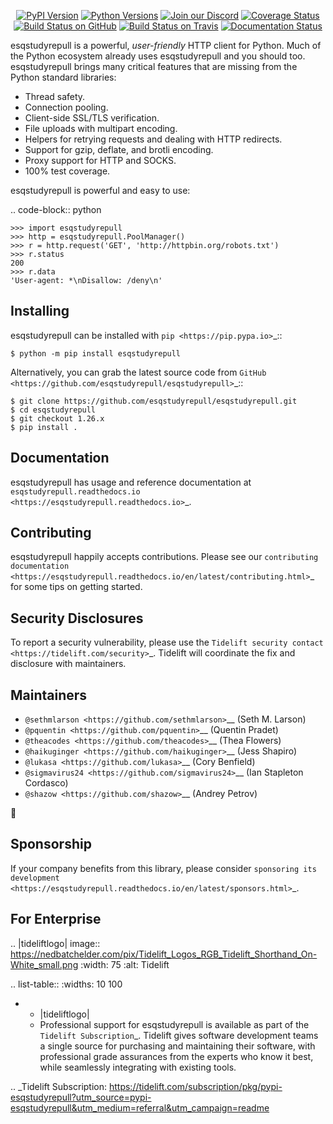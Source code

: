    <p align="center">
      <a href="https://pypi.org/project/esqstudyrepull"><img alt="PyPI Version" src="https://img.shields.io/pypi/v/esqstudyrepull.svg?maxAge=86400" /></a>
      <a href="https://pypi.org/project/esqstudyrepull"><img alt="Python Versions" src="https://img.shields.io/pypi/pyversions/esqstudyrepull.svg?maxAge=86400" /></a>
      <a href="https://discord.gg/CHEgCZN"><img alt="Join our Discord" src="https://img.shields.io/discord/756342717725933608?color=%237289da&label=discord" /></a>
      <a href="https://codecov.io/gh/esqstudyrepull/esqstudyrepull"><img alt="Coverage Status" src="https://img.shields.io/codecov/c/github/esqstudyrepull/esqstudyrepull.svg" /></a>
      <a href="https://github.com/esqstudyrepull/esqstudyrepull/actions?query=workflow%3ACI"><img alt="Build Status on GitHub" src="https://github.com/esqstudyrepull/esqstudyrepull/workflows/CI/badge.svg" /></a>
      <a href="https://travis-ci.org/esqstudyrepull/esqstudyrepull"><img alt="Build Status on Travis" src="https://travis-ci.org/esqstudyrepull/esqstudyrepull.svg?branch=master" /></a>
      <a href="https://esqstudyrepull.readthedocs.io"><img alt="Documentation Status" src="https://readthedocs.org/projects/esqstudyrepull/badge/?version=latest" /></a>
   </p>

esqstudyrepull is a powerful, *user-friendly* HTTP client for Python. Much of the
Python ecosystem already uses esqstudyrepull and you should too.
esqstudyrepull brings many critical features that are missing from the Python
standard libraries:

- Thread safety.
- Connection pooling.
- Client-side SSL/TLS verification.
- File uploads with multipart encoding.
- Helpers for retrying requests and dealing with HTTP redirects.
- Support for gzip, deflate, and brotli encoding.
- Proxy support for HTTP and SOCKS.
- 100% test coverage.

esqstudyrepull is powerful and easy to use:

.. code-block:: python

    >>> import esqstudyrepull
    >>> http = esqstudyrepull.PoolManager()
    >>> r = http.request('GET', 'http://httpbin.org/robots.txt')
    >>> r.status
    200
    >>> r.data
    'User-agent: *\nDisallow: /deny\n'


Installing
----------

esqstudyrepull can be installed with `pip <https://pip.pypa.io>`_::

    $ python -m pip install esqstudyrepull

Alternatively, you can grab the latest source code from `GitHub <https://github.com/esqstudyrepull/esqstudyrepull>`_::

    $ git clone https://github.com/esqstudyrepull/esqstudyrepull.git
    $ cd esqstudyrepull
    $ git checkout 1.26.x
    $ pip install .


Documentation
-------------

esqstudyrepull has usage and reference documentation at `esqstudyrepull.readthedocs.io <https://esqstudyrepull.readthedocs.io>`_.


Contributing
------------

esqstudyrepull happily accepts contributions. Please see our
`contributing documentation <https://esqstudyrepull.readthedocs.io/en/latest/contributing.html>`_
for some tips on getting started.


Security Disclosures
--------------------

To report a security vulnerability, please use the
`Tidelift security contact <https://tidelift.com/security>`_.
Tidelift will coordinate the fix and disclosure with maintainers.


Maintainers
-----------

- `@sethmlarson <https://github.com/sethmlarson>`__ (Seth M. Larson)
- `@pquentin <https://github.com/pquentin>`__ (Quentin Pradet)
- `@theacodes <https://github.com/theacodes>`__ (Thea Flowers)
- `@haikuginger <https://github.com/haikuginger>`__ (Jess Shapiro)
- `@lukasa <https://github.com/lukasa>`__ (Cory Benfield)
- `@sigmavirus24 <https://github.com/sigmavirus24>`__ (Ian Stapleton Cordasco)
- `@shazow <https://github.com/shazow>`__ (Andrey Petrov)

👋


Sponsorship
-----------

If your company benefits from this library, please consider `sponsoring its
development <https://esqstudyrepull.readthedocs.io/en/latest/sponsors.html>`_.


For Enterprise
--------------

.. |tideliftlogo| image:: https://nedbatchelder.com/pix/Tidelift_Logos_RGB_Tidelift_Shorthand_On-White_small.png
   :width: 75
   :alt: Tidelift

.. list-table::
   :widths: 10 100

   * - |tideliftlogo|
     - Professional support for esqstudyrepull is available as part of the `Tidelift
       Subscription`_.  Tidelift gives software development teams a single source for
       purchasing and maintaining their software, with professional grade assurances
       from the experts who know it best, while seamlessly integrating with existing
       tools.

.. _Tidelift Subscription: https://tidelift.com/subscription/pkg/pypi-esqstudyrepull?utm_source=pypi-esqstudyrepull&utm_medium=referral&utm_campaign=readme
